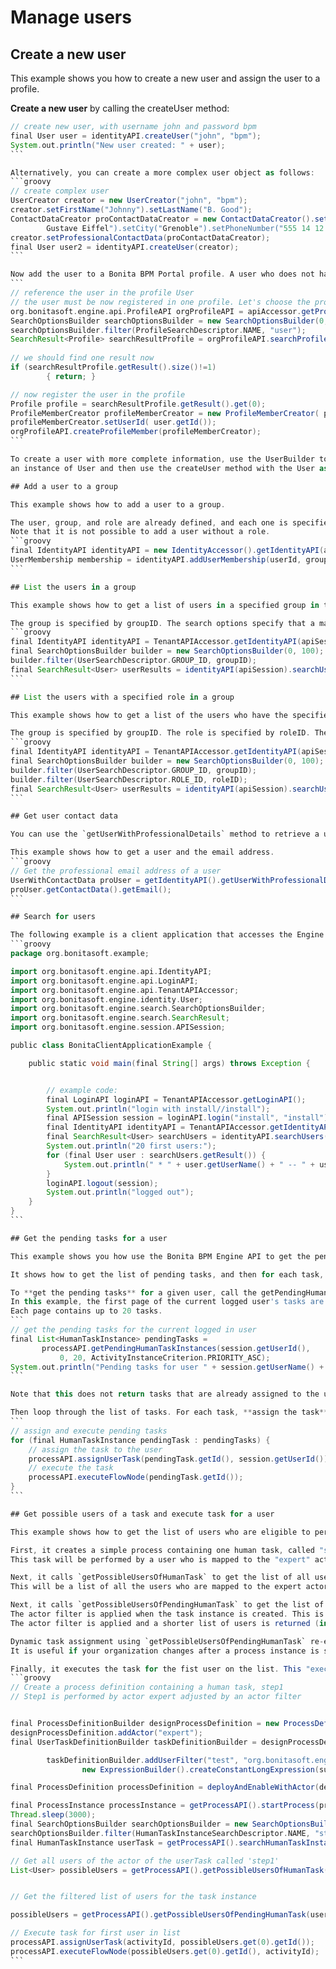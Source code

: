 # Manage users

## Create a new user

This example shows you how to create a new user and assign the user to a profile. 

**Create a new user** by calling the createUser method:
````groovy
// create new user, with username john and password bpm
final User user = identityAPI.createUser("john", "bpm");
System.out.println("New user created: " + user);
```

Alternatively, you can create a more complex user object as follows:
```groovy
// create complex user 
UserCreator creator = new UserCreator("john", "bpm");
creator.setFirstName("Johnny").setLastName("B. Good");
ContactDataCreator proContactDataCreator = new ContactDataCreator().setAddress("32 rue 
        Gustave Eiffel").setCity("Grenoble").setPhoneNumber("555 14 12 541");
creator.setProfessionalContactData(proContactDataCreator);
final User user2 = identityAPI.createUser(creator);
```

Now add the user to a Bonita BPM Portal profile. A user who does not have a profile cannot log in to Bonita BPM Portal.
```
// reference the user in the profile User
// the user must be now registered in one profile. Let's choose the profile user
org.bonitasoft.engine.api.ProfileAPI orgProfileAPI = apiAccessor.getProfileAPI();
SearchOptionsBuilder searchOptionsBuilder = new SearchOptionsBuilder(0,10);
searchOptionsBuilder.filter(ProfileSearchDescriptor.NAME, "user");
SearchResult<Profile> searchResultProfile = orgProfileAPI.searchProfiles(searchOptionsBuilder.done());
    
// we should find one result now
if (searchResultProfile.getResult().size()!=1)
        { return; }

// now register the user in the profile
Profile profile = searchResultProfile.getResult().get(0);
ProfileMemberCreator profileMemberCreator = new ProfileMemberCreator( profile.getId());
profileMemberCreator.setUserId( user.getId());
orgProfileAPI.createProfileMember(profileMemberCreator);
```

To create a user with more complete information, use the UserBuilder to create 
an instance of User and then use the createUser method with the User as parameter.

## Add a user to a group

This example shows how to add a user to a group.

The user, group, and role are already defined, and each one is specified by ID.
Note that it is not possible to add a user without a role.
```groovy
final IdentityAPI identityAPI = new IdentityAccessor().getIdentityAPI(apiSession);
UserMembership membership = identityAPI.addUserMembership(userId, groupId, roleId);
```

## List the users in a group

This example shows how to get a list of users in a specified group in the organization.

The group is specified by groupID. The search options specify that a maximum of 100 items are listed, starting with the first one.
```groovy
final IdentityAPI identityAPI = TenantAPIAccessor.getIdentityAPI(apiSession);
final SearchOptionsBuilder builder = new SearchOptionsBuilder(0, 100);
builder.filter(UserSearchDescriptor.GROUP_ID, groupID);
final SearchResult<User> userResults = identityAPI(apiSession).searchUsers(builder.done());
```

## List the users with a specified role in a group

This example shows how to get a list of the users who have the specified role in the specified group in the organization.

The group is specified by groupID. The role is specified by roleID. The search options specify that a maximum of 100 items are listed, starting with the first one.
```groovy
final IdentityAPI identityAPI = TenantAPIAccessor.getIdentityAPI(apiSession);
final SearchOptionsBuilder builder = new SearchOptionsBuilder(0, 100);
builder.filter(UserSearchDescriptor.GROUP_ID, groupID);
builder.filter(UserSearchDescriptor.ROLE_ID, roleID);
final SearchResult<User> userResults = identityAPI(apiSession).searchUsers(builder.done());
```

## Get user contact data

You can use the `getUserWithProfessionalDetails` method to retrieve a user and their professional contact data for a user.

This example shows how to get a user and the email address.
```groovy
// Get the professional email address of a user
UserWithContactData proUser = getIdentityAPI().getUserWithProfessionalDetails(user.getId());
proUser.getContactData().getEmail();
```

## Search for users

The following example is a client application that accesses the Engine in HTTP mode to search for 20 users and display their names and identifiers. 
```groovy
package org.bonitasoft.example;

import org.bonitasoft.engine.api.IdentityAPI;
import org.bonitasoft.engine.api.LoginAPI;
import org.bonitasoft.engine.api.TenantAPIAccessor;
import org.bonitasoft.engine.identity.User;
import org.bonitasoft.engine.search.SearchOptionsBuilder;
import org.bonitasoft.engine.search.SearchResult;
import org.bonitasoft.engine.session.APISession;

public class BonitaClientApplicationExample {

    public static void main(final String[] args) throws Exception {


        // example code:
        final LoginAPI loginAPI = TenantAPIAccessor.getLoginAPI();
        System.out.println("login with install//install");
        final APISession session = loginAPI.login("install", "install");
        final IdentityAPI identityAPI = TenantAPIAccessor.getIdentityAPI(session);
        final SearchResult<User> searchUsers = identityAPI.searchUsers(new SearchOptionsBuilder(0, 20).done());
        System.out.println("20 first users:");
        for (final User user : searchUsers.getResult()) {
            System.out.println(" * " + user.getUserName() + " -- " + user.getId());
        }
        loginAPI.logout(session);
        System.out.println("logged out");
    }
}
```

## Get the pending tasks for a user

This example shows you how use the Bonita BPM Engine API to get the pending tasks for a user.

It shows how to get the list of pending tasks, and then for each task, how to assign it to the user and execute it.

To **get the pending tasks** for a given user, call the getPendingHumanTaskInstances method.
In this example, the first page of the current logged user's tasks are retrieved ordered by priority. 
Each page contains up to 20 tasks.
```
// get the pending tasks for the current logged in user
final List<HumanTaskInstance> pendingTasks = 
       processAPI.getPendingHumanTaskInstances(session.getUserId(), 
           0, 20, ActivityInstanceCriterion.PRIORITY_ASC);
System.out.println("Pending tasks for user " + session.getUserName() + ": " + pendingTasks);
```

Note that this does not return tasks that are already assigned to the user.

Then loop through the list of tasks. For each task, **assign the task** to the user and **execute the task**:
```
// assign and execute pending tasks
for (final HumanTaskInstance pendingTask : pendingTasks) {
    // assign the task to the user
    processAPI.assignUserTask(pendingTask.getId(), session.getUserId());
    // execute the task
    processAPI.executeFlowNode(pendingTask.getId());
}
```

## Get possible users of a task and execute task for a user

This example shows how to get the list of users who are eligible to perform a task.

First, it creates a simple process containing one human task, called "step1". 
This task will be performed by a user who is mapped to the "expert" actor. An actor filter is applied to "step1", assigning the task specifically to the superExpert user.

Next, it calls `getPossibleUsersOfHumanTask` to get the list of all users who are eligible to perform the step1 according to the process definition. 
This will be a list of all the users who are mapped to the expert actor.

Next, it calls `getPossibleUsersOfPendingHumanTask` to get the list of users who will perform a specific instance of step1, in the process instance. 
The actor filter is applied when the task instance is created. This is known as **dynamic task assignment**. 
The actor filter is applied and a shorter list of users is returned (in this case, just superExpert).

Dynamic task assignment using `getPossibleUsersOfPendingHumanTask` re-evaluates the actor mapping including any actor filters. 
It is useful if your organization changes after a process instance is started and you need to modify the list of users who can perform a task.

Finally, it executes the task for the fist user on the list. This "execute for" feature is not available in the Community and Teamwork editions.
```groovy
// Create a process definition containing a human task, step1
// Step1 is performed by actor expert adjusted by an actor filter


final ProcessDefinitionBuilder designProcessDefinition = new ProcessDefinitionBuilder().createNewInstance("assign", "5.0");
designProcessDefinition.addActor("expert");
final UserTaskDefinitionBuilder taskDefinitionBuilder = designProcessDefinition.addUserTask("step1", "expert");

        taskDefinitionBuilder.addUserFilter("test", "org.bonitasoft.engine.filter.user.testFilter", "1.0").addInput("userId",
                new ExpressionBuilder().createConstantLongExpression(superExpert.getId()));

final ProcessDefinition processDefinition = deployAndEnableWithActor(designProcessDefinition.done(), "expert", role);

final ProcessInstance processInstance = getProcessAPI().startProcess(processDefinition.getId());
Thread.sleep(3000);
final SearchOptionsBuilder searchOptionsBuilder = new SearchOptionsBuilder(0, 1);
searchOptionsBuilder.filter(HumanTaskInstanceSearchDescriptor.NAME, "step1");
final HumanTaskInstance userTask = getProcessAPI().searchHumanTaskInstances(searchOptionsBuilder.done()).getResult().get(0);

// Get all users of the actor of the userTask called 'step1'
List<User> possibleUsers = getProcessAPI().getPossibleUsersOfHumanTask(processDefinition.getId(), "step1", 0, 10);


// Get the filtered list of users for the task instance

possibleUsers = getProcessAPI().getPossibleUsersOfPendingHumanTask(userTask.getId(), 0, 10);

// Execute task for first user in list
processAPI.assignUserTask(activityId, possibleUsers.get(0).getId());
processAPI.executeFlowNode(possibleUsers.get(0).getId(), activityId);
```
